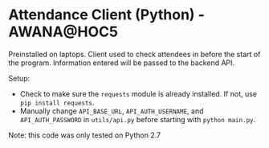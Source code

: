 # Attendance Client (Python) - AWANA@HOC5
Preinstalled on laptops. Client used to check attendees in before the start of the program. Information entered will be passed to the backend API.

Setup:
 - Check to make sure the `requests` module is already installed. If not, use `pip install requests`.
 - Manually change `API_BASE_URL`, `API_AUTH_USERNAME`, and `API_AUTH_PASSWORD` in `utils/api.py` before starting with `python main.py`.

Note: this code was only tested on Python 2.7

